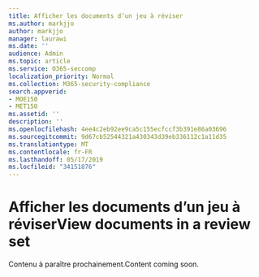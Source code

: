 ```yaml
---
title: Afficher les documents d’un jeu à réviser
ms.author: markjjo
author: markjjo
manager: laurawi
ms.date: ''
audience: Admin
ms.topic: article
ms.service: O365-seccomp
localization_priority: Normal
ms.collection: M365-security-compliance
search.appverid:
- MOE150
- MET150
ms.assetid: ''
description: ''
ms.openlocfilehash: 4ee4c2eb92ee9ca5c155ecfccf3b391e86a03696
ms.sourcegitcommit: 9d67cb52544321a430343d39eb336112c1a11d35
ms.translationtype: MT
ms.contentlocale: fr-FR
ms.lasthandoff: 05/17/2019
ms.locfileid: "34151876"
---
```

# <a name="view-documents-in-a-review-set"></a><span data-ttu-id="a573e-102">Afficher les documents d’un jeu à réviser</span><span class="sxs-lookup"><span data-stu-id="a573e-102">View documents in a review set</span></span>

<span data-ttu-id="a573e-103">Contenu à paraître prochainement.</span><span class="sxs-lookup"><span data-stu-id="a573e-103">Content coming soon.</span></span>